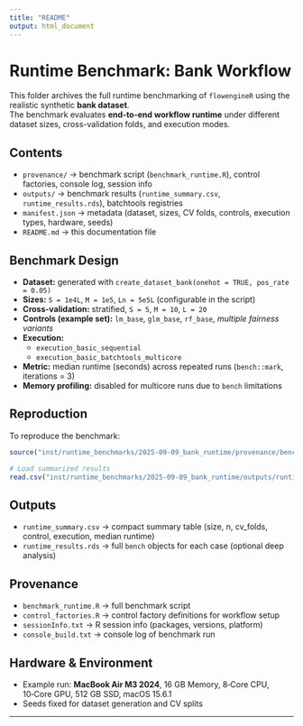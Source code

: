```yaml
---
title: "README"
output: html_document
---
```


# Runtime Benchmark: Bank Workflow

This folder archives the full runtime benchmarking of `flowengineR` using the realistic synthetic **bank dataset**.  
The benchmark evaluates **end-to-end workflow runtime** under different dataset sizes, cross-validation folds, and execution modes.

## Contents
- `provenance/` → benchmark script (`benchmark_runtime.R`), control factories, console log, session info  
- `outputs/` → benchmark results (`runtime_summary.csv`, `runtime_results.rds`), batchtools registries  
- `manifest.json` → metadata (dataset, sizes, CV folds, controls, execution types, hardware, seeds)  
- `README.md` → this documentation file

## Benchmark Design
- **Dataset:** generated with `create_dataset_bank(onehot = TRUE, pos_rate = 0.05)`  
- **Sizes:** `S = 1e4L`, `M = 1e5`, `Ln = 5e5L` (configurable in the script)  
- **Cross-validation:** stratified, `S = 5`, `M = 10`, `L = 20` 
- **Controls (example set):** `lm_base`, `glm_base`, `rf_base`, *multiple fairness variants*  
- **Execution:**  
  - `execution_basic_sequential`  
  - `execution_basic_batchtools_multicore`  
- **Metric:** median runtime (seconds) across repeated runs (`bench::mark`, iterations = 3)  
- **Memory profiling:** disabled for multicore runs due to `bench` limitations

## Reproduction
To reproduce the benchmark:

```r
source("inst/runtime_benchmarks/2025-09-09_bank_runtime/provenance/benchmark_runtime.R")

# Load summarized results
read.csv("inst/runtime_benchmarks/2025-09-09_bank_runtime/outputs/runtime_summary.csv")
```

## Outputs
- `runtime_summary.csv` → compact summary table (size, n, cv_folds, control, execution, median runtime)  
- `runtime_results.rds` → full `bench` objects for each case (optional deep analysis)

## Provenance
- `benchmark_runtime.R` → full benchmark script  
- `control_factories.R` → control factory definitions for workflow setup  
- `sessionInfo.txt` → R session info (packages, versions, platform)  
- `console_build.txt` → console log of benchmark run

## Hardware & Environment
- Example run: **MacBook Air M3 2024**, 16 GB Memory, 8‑Core CPU, 10‑Core GPU, 512 GB SSD, macOS 15.6.1  
- Seeds fixed for dataset generation and CV splits

---
